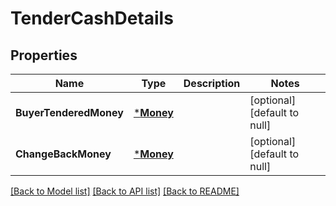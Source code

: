 # TenderCashDetails

## Properties
Name | Type | Description | Notes
------------ | ------------- | ------------- | -------------
**BuyerTenderedMoney** | [***Money**](Money.md) |  | [optional] [default to null]
**ChangeBackMoney** | [***Money**](Money.md) |  | [optional] [default to null]

[[Back to Model list]](../README.md#documentation-for-models) [[Back to API list]](../README.md#documentation-for-api-endpoints) [[Back to README]](../README.md)

